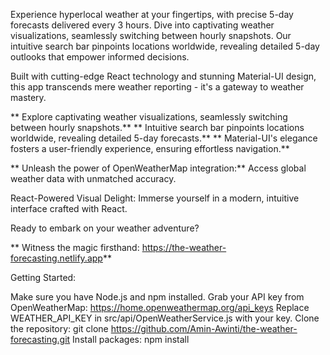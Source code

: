 Experience hyperlocal weather at your fingertips, with precise 5-day forecasts delivered every 3 hours. Dive into captivating weather visualizations, seamlessly switching between hourly snapshots. Our intuitive search bar pinpoints locations worldwide, revealing detailed 5-day outlooks that empower informed decisions.

Built with cutting-edge React technology and stunning Material-UI design, this app transcends mere weather reporting - it's a gateway to weather mastery.

** Explore captivating weather visualizations, seamlessly switching between hourly snapshots.**
** Intuitive search bar pinpoints locations worldwide, revealing detailed 5-day forecasts.**
** Material-UI's elegance fosters a user-friendly experience, ensuring effortless navigation.**

** Unleash the power of OpenWeatherMap integration:** Access global weather data with unmatched accuracy.

React-Powered Visual Delight: Immerse yourself in a modern, intuitive interface crafted with React.

Ready to embark on your weather adventure?

** Witness the magic firsthand: https://the-weather-forecasting.netlify.app**

Getting Started:

Make sure you have Node.js and npm installed.
Grab your API key from OpenWeatherMap: https://home.openweathermap.org/api_keys
Replace WEATHER_API_KEY in src/api/OpenWeatherService.js with your key.
Clone the repository: git clone https://github.com/Amin-Awinti/the-weather-forecasting.git
Install packages: npm install



